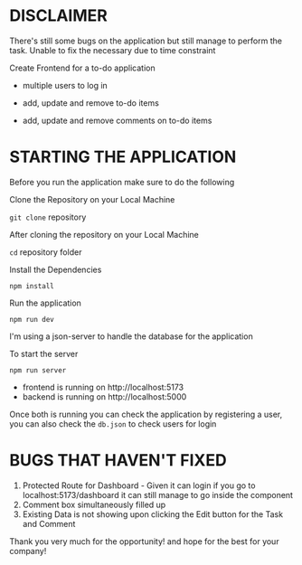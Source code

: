 # DISCLAIMER

There's still some bugs on the application but still manage to perform the task. Unable to fix the necessary due to time constraint

Create Frontend for a to-do application

  - multiple users to log in

  - add, update and remove to-do items

  - add, update and remove comments on to-do items

# STARTING THE APPLICATION

Before you run the application make sure to do the following

Clone the Repository on your Local Machine

<code>git clone</code> repository

After cloning the repository on your Local Machine

<code>cd</code> repository folder

Install the Dependencies

<code>npm install</code>

Run the application

<code>npm run dev</code>

I'm using a json-server to handle the database for the application

To start the server

<code>npm run server</code>

* frontend is running on http://localhost:5173
* backend is running on http://localhost:5000

Once both is running you can check the application by registering a user, you can also check the <code>db.json</code> to check users for login

# BUGS THAT HAVEN'T FIXED

1. Protected Route for Dashboard - Given it can login if you go to localhost:5173/dashboard it can still manage to go inside the component
2. Comment box simultaneously filled up
3. Existing Data is not showing upon clicking the Edit button for the Task and Comment

Thank you very much for the opportunity! and hope for the best for your company!
